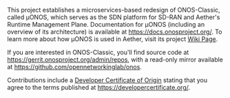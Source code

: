 This project establishes a microservices-based redesign of ONOS-Classic, called µONOS,
which serves as the SDN platform for SD-RAN and Aether's Runtime Management Plane. 
Documentation for µONOS (including an overview of its architecture) is available at
https://docs.onosproject.org/. To learn more about how µONOS is used in Aether, visit
its project [Wiki Page](https://wiki.aetherproject.org). 

If you are interested in ONOS-Classic, you'll find source code at https://gerrit.onosproject.org/admin/repos, 
with a read-only mirror available at https://github.com/opennetworkinglab/onos.

Contributions include a [Developer Certificate of Origin](https://wiki.linuxfoundation.org/dco)
stating that you agree to the terms published at https://developercertificate.org/.
